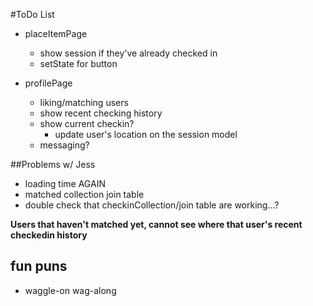#ToDo List
- placeItemPage
  - show session if they've already checked in
  - setState for button

- profilePage
  - liking/matching users
  - show recent checking history
  - show current checkin?
    - update user's location on the session model
  - messaging?

##Problems w/ Jess
  - loading time AGAIN
  - matched collection join table
  - double check that checkinCollection/join table are working...?


<Link to={`posts/${post._id}`}></Link>


**Users that haven't matched yet, cannot see where that user's recent checkedin history**


## fun puns
 - waggle-on wag-along
